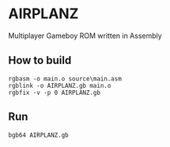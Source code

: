 # AIRPLANZ

Multiplayer Gameboy ROM written in Assembly

## How to build

```
rgbasm -o main.o source\main.asm
rgblink -o AIRPLANZ.gb main.o
rgbfix -v -p 0 AIRPLANZ.gb
```

## Run

```
bgb64 AIRPLANZ.gb
```